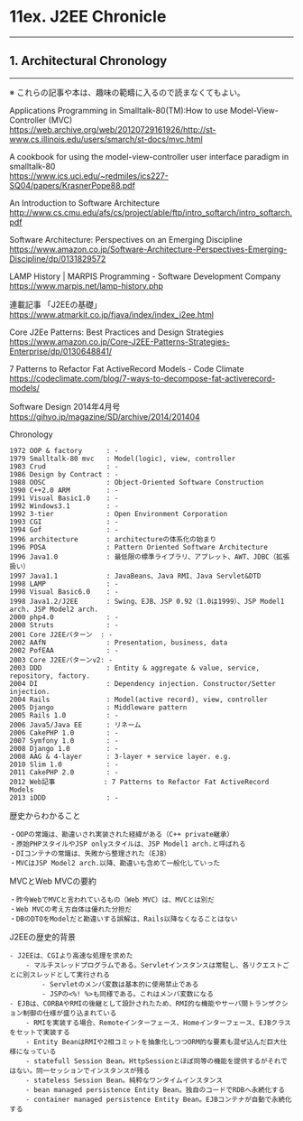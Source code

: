 # 11ex. J2EE Chronicle
________________________________________
## 1. Architectural Chronology
________________________________________
※ これらの記事や本は、趣味の範疇に入るので読まなくてもよい。

Applications Programming in Smalltalk-80(TM):How to use Model-View-Controller (MVC)  
https://web.archive.org/web/20120729161926/http://st-www.cs.illinois.edu/users/smarch/st-docs/mvc.html

A cookbook for using the model-view-controller user interface paradigm in smalltalk-80  
https://www.ics.uci.edu/~redmiles/ics227-SQ04/papers/KrasnerPope88.pdf

An Introduction to Software Architecture  
http://www.cs.cmu.edu/afs/cs/project/able/ftp/intro_softarch/intro_softarch.pdf

Software Architecture: Perspectives on an Emerging Discipline  
https://www.amazon.co.jp/Software-Architecture-Perspectives-Emerging-Discipline/dp/0131829572

LAMP History | MARPIS Programming - Software Development Company  
https://www.marpis.net/lamp-history.php

連載記事 「J2EEの基礎」  
https://www.atmarkit.co.jp/fjava/index/index_j2ee.html

Core J2Ee Patterns: Best Practices and Design Strategies  
https://www.amazon.co.jp/Core-J2EE-Patterns-Strategies-Enterprise/dp/0130648841/

7 Patterns to Refactor Fat ActiveRecord Models - Code Climate  
https://codeclimate.com/blog/7-ways-to-decompose-fat-activerecord-models/

Software Design 2014年4月号  
https://gihyo.jp/magazine/SD/archive/2014/201404

Chronology

```text
1972 OOP & factory      : -
1979 Smalltalk-80 mvc   : Model(logic), view, controller
1983 Crud               : -
1986 Design by Contract : -
1988 OOSC               : Object-Oriented Software Construction
1990 C++2.0 ARM         : -
1991 Visual Basic1.0    : -
1992 Windows3.1         : -
1992 3-tier             : Open Environment Corporation
1993 CGI                : -
1994 Gof                : -
1996 architecture       : architectureの体系化の始まり
1996 POSA               : Pattern Oriented Software Architecture
1996 Java1.0            : 最低限の標準ライブラリ、アプレット、AWT、JDBC（拡張扱い）
1997 Java1.1            : JavaBeans、Java RMI、Java Servlet&DTD
1998 LAMP               : -
1998 Visual Basic6.0    : -
1998 Java1.2/J2EE       : Swing、EJB、JSP 0.92（1.0は1999）、JSP Model1 arch. JSP Model2 arch.
2000 php4.0             : -
2000 Struts             : -
2001 Core J2EEパターン  : -
2002 AAfN               : Presentation, business, data
2002 PofEAA             : -
2003 Core J2EEパターンv2: -
2003 DDD                : Entity & aggregate & value, service, repository, factory.
2004 DI                 : Dependency injection. Constructor/Setter injection.
2004 Rails              : Model(active record), view, controller
2005 Django             : Middleware pattern
2005 Rails 1.0          : -
2006 Java5/Java EE      : リネーム
2006 CakePHP 1.0        : -
2007 Symfony 1.0        : -
2008 Django 1.0         : -
2008 AAG & 4-layer      : 3-layer + service layer. e.g.
2010 Slim 1.0           : -
2011 CakePHP 2.0        : -
2012 Web記事            : 7 Patterns to Refactor Fat ActiveRecord Models
2013 iDDD               : -
```

歴史からわかること

```text
・OOPの常識は、勘違いされ実装された経緯がある（C++ private継承）
・原始PHPスタイルやJSP onlyスタイルは、JSP Model1 arch.と呼ばれる
・DIコンテナの常識は、失敗から整理された（EJB）
・MVCはJSP Model2 arch.以降、勘違いも含めて一般化していった
```

MVCとWeb MVCの要約

```text
・昨今WebでMVCと言われているもの（Web MVC）は、MVCとは別だ
・Web MVCの考え方自体は優れた分担だ
・DBのDTOをModelだと勘違いする誤解は、Rails以降なくなることはない
```

J2EEの歴史的背景

```text
- J2EEは、CGIより高速な処理を求めた
    - マルチスレッドプログラムである。Servletインスタンスは常駐し、各リクエストごとに別スレッドとして実行される
        - Servletのメンバ変数は基本的に使用禁止である
        - JSPの<%! %>も同様である。これはメンバ変数になる
- EJBは、CORBAやRMIの後継として設計されたため、RMI的な機能やサーバ間トランザクション制御の仕様が盛り込まれている
    - RMIを実装する場合、Remoteインターフェース、Homeインターフェース、EJBクラスをセットで実装する
    - Entity BeanはRMIや2相コミットを抽象化しつつORM的な要素も混ぜ込んだ巨大仕様になっている
    - statefull Session Bean。HttpSessionとほぼ同等の機能を提供するがそれではない。同一セッションでインスタンスが残る
    - stateless Session Bean。純粋なワンタイムインスタンス
    - bean managed persistence Entity Bean。独自のコードでRDBへ永続化する
    - container managed persistence Entity Bean。EJBコンテナが自動で永続化する
```